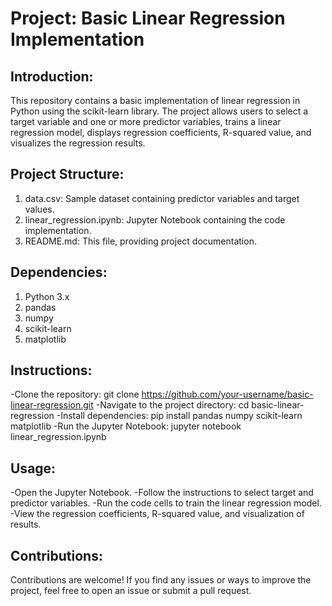 # Project: Basic Linear Regression Implementation

## Introduction:
This repository contains a basic implementation of linear regression in Python using the scikit-learn library. The project allows users to select a target variable and one or more predictor variables, trains a linear regression model, displays regression coefficients, R-squared value, and visualizes the regression results.

## Project Structure:

1) data.csv: Sample dataset containing predictor variables and target values.
2) linear_regression.ipynb: Jupyter Notebook containing the code implementation.
3) README.md: This file, providing project documentation.

## Dependencies:

1) Python 3.x
2) pandas
3) numpy
4) scikit-learn
5) matplotlib

## Instructions:

-Clone the repository: git clone https://github.com/your-username/basic-linear-regression.git
-Navigate to the project directory: cd basic-linear-regression
-Install dependencies: pip install pandas numpy scikit-learn matplotlib
-Run the Jupyter Notebook: jupyter notebook linear_regression.ipynb

## Usage:

-Open the Jupyter Notebook.
-Follow the instructions to select target and predictor variables.
-Run the code cells to train the linear regression model.
-View the regression coefficients, R-squared value, and visualization of results.

## Contributions:
Contributions are welcome! If you find any issues or ways to improve the project, feel free to open an issue or submit a pull request.
